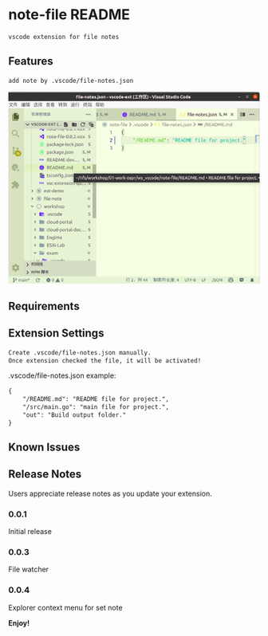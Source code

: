 # note-file README

    vscode extension for file notes

## Features

    add note by .vscode/file-notes.json

![note file and hover tooltip](https://raw.githubusercontent.com/huhongjun/note-file/master/images/note-file.png)

## Requirements


## Extension Settings

    Create .vscode/file-notes.json manually.
    Once extension checked the file, it will be activated!

.vscode/file-notes.json example:
```
{
	"/README.md": "README file for project.",
    "/src/main.go": "main file for project.",
    "out": "Build output folder."
}
```

## Known Issues

## Release Notes

Users appreciate release notes as you update your extension.

### 0.0.1

Initial release

### 0.0.3

File watcher

### 0.0.4

Explorer context menu for set note


**Enjoy!**
